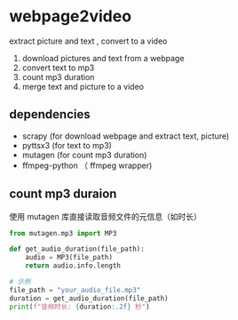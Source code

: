 # webpage2video
extract picture and text , convert to a video

1. download pictures and text from a webpage
2. convert text to mp3
3. count mp3 duration
4. merge text and picture to a video

## dependencies
- scrapy (for download webpage and extract text, picture)
- pyttsx3 (for text to mp3)
- mutagen (for count mp3 duration)
- ffmpeg-python （ ffmpeg wrapper)


## count mp3 duraion
使用 mutagen 库直接读取音频文件的元信息（如时长）
```python
from mutagen.mp3 import MP3

def get_audio_duration(file_path):
    audio = MP3(file_path)
    return audio.info.length

# 示例
file_path = "your_audio_file.mp3"
duration = get_audio_duration(file_path)
print(f"音频时长: {duration:.2f} 秒")
```

